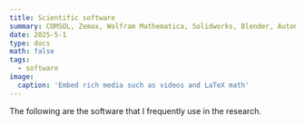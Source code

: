 ```yaml
---
title: Scientific software
summary: COMSOL, Zemax, Wolfram Mathematica, Solidworks, Blender, AutoCAD, Illustrator
date: 2025-5-1
type: docs
math: false
tags:
  - software
image:
  caption: 'Embed rich media such as videos and LaTeX math'
---
```


The following are the software that I frequently use in the research.

